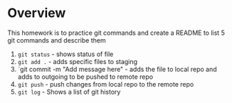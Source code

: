 # Overview
This homework is to practice git commands and create a README to list 5 git commands and describe them

1. `git status` - shows status of file
2. `git add .` - adds specific files to staging 
3. `git commit -m  "Add message here" - adds the file to local repo and adds to outgoing to be pushed to remote repo
4. `git push` - push changes from local repo to the remote repo
5. `git log` - Shows a list of git history 
